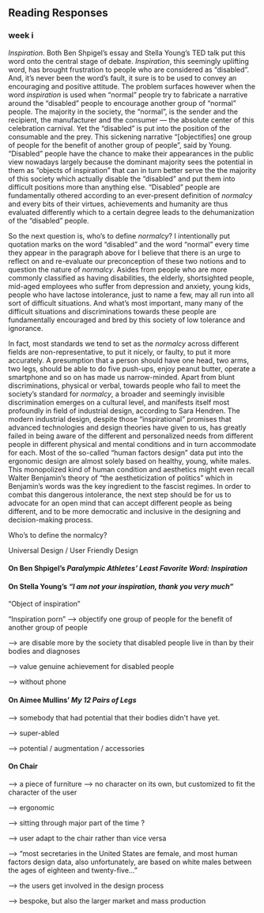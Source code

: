 ## Reading Responses

### week i

*Inspiration*. Both Ben Shpigel’s essay and Stella Young’s TED talk put this word onto the central stage of debate. *Inspiration*, this seemingly uplifting word, has brought frustration to people who are considered as “disabled”. And, it’s never been the word’s fault, it sure is to be used to convey an encouraging and positive attitude. The problem surfaces however when the word *inspiration* is used when “normal” people try to fabricate a narrative around the “disabled” people to encourage another group of “normal” people. The majority in the society, the “normal”, is the sender and the recipient, the manufacturer and the consumer — the absolute center of this celebration carnival. Yet the “disabled” is put into the position of the consumable and the prey. This sickening narrative “[objectifies] one group of people for the benefit of another group of people”, said by Young. “Disabled” people have the chance to make their appearances in the public view nowadays largely because the dominant majority sees the potential in them as “objects of inspiration” that can in turn better serve the the majority of this society which actually disable the “disabled” and put them into difficult positions more than anything else. “Disabled” people are fundamentally othered according to an ever-present definition of *normalcy* and every bits of their virtues, achievements and humanity are thus evaluated differently which to a certain degree leads to the dehumanization of the “disabled” people. 

So the next question is, who’s to define *normalcy*? I intentionally put quotation marks on the word “disabled” and the word “normal” every time they appear in the paragraph above for I believe that there is an urge to reflect on and re-evaluate our preconception of these two notions and to question the nature of *normalcy*. Asides from people who are more commonly classified as having disabilities, the elderly, shortsighted people, mid-aged employees who suffer from depression and anxiety, young kids, people who have lactose intolerance, just to name a few, may all run into all sort of difficult situations. And what’s most important, many many of the difficult situations and discriminations towards these people are fundamentally encouraged and bred by this society of low tolerance and ignorance. 

In fact, most standards we tend to set as the *normalcy* across different fields are non-representative, to put it nicely, or faulty, to put it more accurately. A presumption that a person should have one head, two arms, two legs, should be able to do five push-ups, enjoy peanut butter, operate a smartphone and so on has made us narrow-minded. Apart from blunt discriminations, physical or verbal, towards people who fail to meet the society’s standard for *normalcy*, a broader and seemingly invisible discrimination emerges on a cultural level, and manifests itself most profoundly in field of industrial design, according to Sara Hendren. The modern industrial design, despite those “inspirational” promises that advanced technologies and design theories have given to us, has greatly failed in being aware of the different and personalized needs from different people in different physical and mental conditions and in turn accommodate for each. Most of the so-called “human factors design” data put into the ergonomic design are almost solely based on healthy, young, white males. This monopolized kind of human condition and aesthetics might even recall Walter Benjamin’s theory of “the aestheticization of politics” which in Benjamin’s words was the key ingredient to the fascist regimes. In order to combat this dangerous intolerance, the next step should be for us to advocate for an open mind that can accept different people as being different, and to be more democratic and inclusive in the designing and decision-making process.





Who’s to define the normalcy?

Universal Design / User Friendly Design





#### On Ben Shpigel’s *Paralympic Athletes’ Least Favorite Word: Inspiration*

#### On Stella Young’s *“I am not your inspiration, thank you very much”*

“Object of inspiration”

“Inspiration porn” –> objectify one group of people for the benefit of another group of people

–> are disable more by the society that disabled people live in than by their bodies and diagnoses

–> value genuine achievement for disabled people

–> without phone

#### On Aimee Mullins’ *My 12 Pairs of Legs*

–> somebody that had potential that their bodies didn't have yet.

–> super-abled

–> potential / augmentation / accessories



#### On Chair

–> a piece of furniture –> no character on its own, but customized to fit the character of the user

–> ergonomic 

–> sitting through major part of the time ? 

–> user adapt to the chair rather than vice versa

–> “most secretaries in the United States are female, and most human factors design data, also unfortunately, are based on white males between the ages of eighteen and twenty-five…”

–> the users get involved in the design process 

–> bespoke, but also the larger market and mass production

